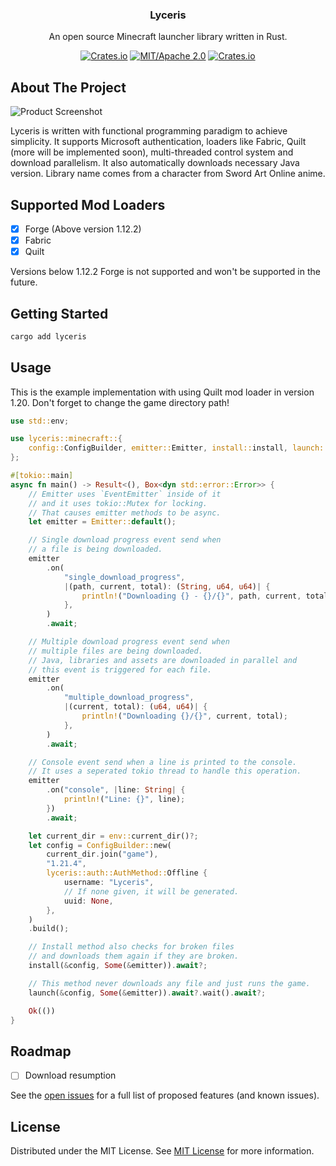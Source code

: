 
<div align="center">

<h3 align="center">Lyceris</h3>
<p align="center">
An open source Minecraft launcher library written in Rust.
<br/>

[![Crates.io](https://img.shields.io/crates/v/lyceris.svg)](https://crates.io/crates/lyceris)
[![MIT/Apache 2.0](https://img.shields.io/badge/license-MIT%2FApache-blue.svg)](https://github.com/BatuhanAksoyy/lyceris#license)
[![Crates.io](https://img.shields.io/crates/d/lyceris.svg)](https://crates.io/crates/lyceris)

</p>
</div>

## About The Project

![Product Screenshot](https://i.imgur.com/uQ13xHc.png)

Lyceris is written with functional programming paradigm to achieve simplicity. It supports Microsoft authentication, loaders like Fabric, Quilt (more will be implemented soon), multi-threaded control system and download parallelism. It also automatically downloads necessary Java version. Library name comes from a character from Sword Art Online anime.

## Supported Mod Loaders
- [X] Forge (Above version 1.12.2)
- [X] Fabric
- [X] Quilt

Versions below 1.12.2 Forge is not supported and won't be supported in the future.

## Getting Started

```sh
cargo add lyceris
```

## Usage

This is the example implementation with using Quilt mod loader in version 1.20.
Don't forget to change the game directory path!
```rust
use std::env;

use lyceris::minecraft::{
    config::ConfigBuilder, emitter::Emitter, install::install, launch::launch,
};

#[tokio::main]
async fn main() -> Result<(), Box<dyn std::error::Error>> {
    // Emitter uses `EventEmitter` inside of it
    // and it uses tokio::Mutex for locking.
    // That causes emitter methods to be async.
    let emitter = Emitter::default();

    // Single download progress event send when
    // a file is being downloaded.
    emitter
        .on(
            "single_download_progress",
            |(path, current, total): (String, u64, u64)| {
                println!("Downloading {} - {}/{}", path, current, total);
            },
        )
        .await;

    // Multiple download progress event send when
    // multiple files are being downloaded.
    // Java, libraries and assets are downloaded in parallel and
    // this event is triggered for each file.
    emitter
        .on(
            "multiple_download_progress",
            |(current, total): (u64, u64)| {
                println!("Downloading {}/{}", current, total);
            },
        )
        .await;

    // Console event send when a line is printed to the console.
    // It uses a seperated tokio thread to handle this operation.
    emitter
        .on("console", |line: String| {
            println!("Line: {}", line);
        })
        .await;

    let current_dir = env::current_dir()?;
    let config = ConfigBuilder::new(
        current_dir.join("game"),
        "1.21.4",
        lyceris::auth::AuthMethod::Offline {
            username: "Lyceris",
            // If none given, it will be generated.
            uuid: None,
        },
    )
    .build();

    // Install method also checks for broken files
    // and downloads them again if they are broken.
    install(&config, Some(&emitter)).await?;

    // This method never downloads any file and just runs the game.
    launch(&config, Some(&emitter)).await?.wait().await?;

    Ok(())
}

```
## Roadmap
- [ ] Download resumption

See the [open issues](https://github.com/cubidron/lyceris/issues) for a full list of proposed features (and known issues).
## License

Distributed under the MIT License. See [MIT License](https://opensource.org/licenses/MIT) for more information.
